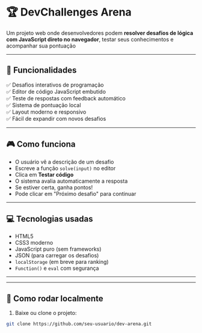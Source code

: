  # 🏆 DevChallenges Arena

Um projeto web onde desenvolvedores podem **resolver desafios de lógica com JavaScript direto no navegador**, testar seus conhecimentos e acompanhar sua pontuação   <!-- Você pode usar um print do seu projeto depois -->

---

## 📌 Funcionalidades

✅ Desafios interativos de programação  
✅ Editor de código JavaScript embutido  
✅ Teste de respostas com feedback automático  
✅ Sistema de pontuação local  
✅ Layout moderno e responsivo  
✅ Fácil de expandir com novos desafios

---

## 🎮 Como funciona

- O usuário vê a descrição de um desafio
- Escreve a função `solve(input)` no editor
- Clica em **Testar código**
- O sistema avalia automaticamente a resposta
- Se estiver certa, ganha pontos!
- Pode clicar em "Próximo desafio" para continuar

---

## 💻 Tecnologias usadas

- HTML5
- CSS3 moderno
- JavaScript puro (sem frameworks)
- JSON (para carregar os desafios)
- `localStorage` (em breve para ranking)
- `Function()` e `eval` com segurança

---

---

## 🚀 Como rodar localmente

1. Baixe ou clone o projeto:
```bash
git clone https://github.com/seu-usuario/dev-arena.git

